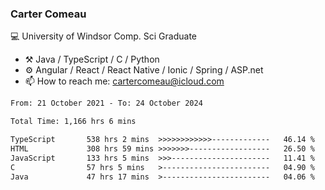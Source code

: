 ### Carter Comeau

💻 University of Windsor Comp. Sci Graduate

- ⚒️ Java / TypeScript / C / Python
- ⚙️ Angular / React / React Native / Ionic / Spring / ASP.net
- 📫 How to reach me: cartercomeau@icloud.com

<!--START_SECTION:waka-->

```txt
From: 21 October 2021 - To: 24 October 2024

Total Time: 1,166 hrs 6 mins

TypeScript       538 hrs 2 mins  >>>>>>>>>>>>-------------   46.14 %
HTML             308 hrs 59 mins >>>>>>>------------------   26.50 %
JavaScript       133 hrs 5 mins  >>>----------------------   11.41 %
C                57 hrs 5 mins   >------------------------   04.90 %
Java             47 hrs 17 mins  >------------------------   04.06 %
```

<!--END_SECTION:waka-->
